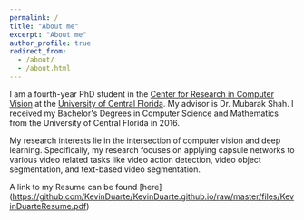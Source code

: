 ```yaml
---
permalink: /
title: "About me"
excerpt: "About me"
author_profile: true
redirect_from: 
  - /about/
  - /about.html
---
```



I am a fourth-year PhD student in the [Center for Research in Computer Vision](https://www.crcv.ucf.edu) at the [University of Central Florida](https://www.ucf.edu). My advisor is Dr. Mubarak Shah. I received my Bachelor's Degrees in Computer Science and Mathematics from the University of Central Florida in 2016. 

My research interests lie in the intersection of computer vision and deep learning. Specifically, my research focuses on applying capsule networks to various video related tasks like video action detection, video object segmentation, and text-based video segmentation. 

A link to my Resume can be found [here] (https://github.com/KevinDuarte/KevinDuarte.github.io/raw/master/files/KevinDuarteResume.pdf)